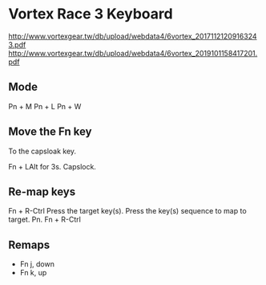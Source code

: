 # Vortex Race 3 Keyboard

http://www.vortexgear.tw/db/upload/webdata4/6vortex_20171121209163243.pdf http://www.vortexgear.tw/db/upload/webdata4/6vortex_2019101158417201.pdf

## Mode

Pn + M Pn + L Pn + W

## Move the Fn key

To the capsloak key.

Fn + LAlt for 3s. Capslock.

## Re-map keys

Fn + R-Ctrl Press the target key(s). Press the key(s) sequence to map to target. Pn. Fn + R-Ctrl

## Remaps

- Fn j, down
- Fn k, up
